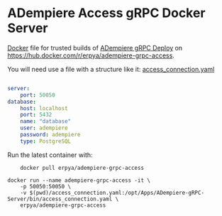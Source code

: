 ADempiere Access gRPC Docker Server
=====================

[Docker](https://www.docker.io/) file for trusted builds of [ADempiere gRPC Deploy](http://erpya.com/) on https://hub.docker.com/r/erpya/adempiere-grpc-access.

You will need use a file with a structure like it: [access_connection.yaml](access_connection.yaml)
```yaml

server:
    port: 50050
database:
    host: localhost
    port: 5432
    name: "database"
    user: adempiere
    password: adempiere
    type: PostgreSQL
```

Run the latest container with:
```shell
    docker pull erpya/adempiere-grpc-access
```

```shell
docker run --name adempiere-grpc-access -it \
	-p 50050:50050 \
	-v $(pwd)/access_connection.yaml:/opt/Apps/ADempiere-gRPC-Server/bin/access_connection.yaml \
	erpya/adempiere-grpc-access
```
